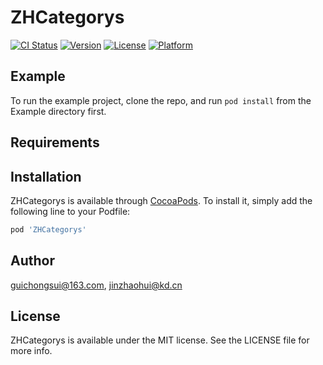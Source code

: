 # ZHCategorys

[![CI Status](https://img.shields.io/travis/guichongsui@163.com/ZHCategorys.svg?style=flat)](https://travis-ci.org/guichongsui@163.com/ZHCategorys)
[![Version](https://img.shields.io/cocoapods/v/ZHCategorys.svg?style=flat)](https://cocoapods.org/pods/ZHCategorys)
[![License](https://img.shields.io/cocoapods/l/ZHCategorys.svg?style=flat)](https://cocoapods.org/pods/ZHCategorys)
[![Platform](https://img.shields.io/cocoapods/p/ZHCategorys.svg?style=flat)](https://cocoapods.org/pods/ZHCategorys)

## Example

To run the example project, clone the repo, and run `pod install` from the Example directory first.

## Requirements

## Installation

ZHCategorys is available through [CocoaPods](https://cocoapods.org). To install
it, simply add the following line to your Podfile:

```ruby
pod 'ZHCategorys'
```

## Author

guichongsui@163.com, jinzhaohui@kd.cn

## License

ZHCategorys is available under the MIT license. See the LICENSE file for more info.
